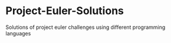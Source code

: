 # Project-Euler-Solutions
Solutions of project euler challenges using different programming languages
